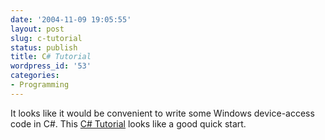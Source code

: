 ```yaml
---
date: '2004-11-09 19:05:55'
layout: post
slug: c-tutorial
status: publish
title: C# Tutorial
wordpress_id: '53'
categories:
- Programming
---
```


It looks like it would be convenient to write some Windows device-access code in C#.  This [C# Tutorial](http://www.softsteel.co.uk/tutorials/cSharp/cIndex.html) looks like a good quick start.
